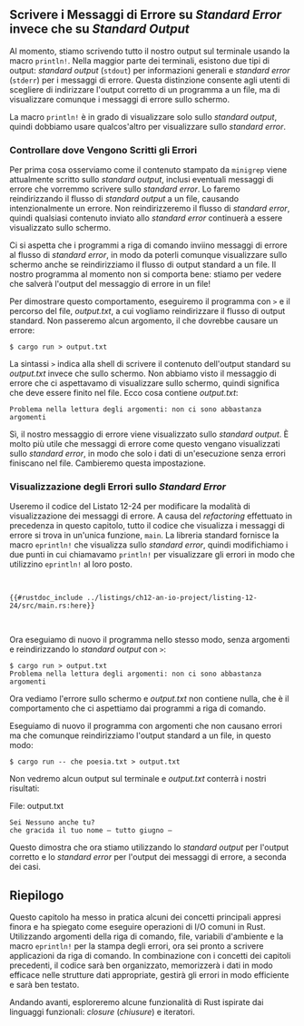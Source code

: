 ## Scrivere i Messaggi di Errore su _Standard Error_ invece che su _Standard Output_

Al momento, stiamo scrivendo tutto il nostro output sul terminale usando la
macro `println!`. Nella maggior parte dei terminali, esistono due tipi di
output: _standard output_ (`stdout`) per informazioni generali e _standard
error_ (`stderr`) per i messaggi di errore. Questa distinzione consente agli
utenti di scegliere di indirizzare l'output corretto di un programma a un
file, ma di visualizzare comunque i messaggi di errore sullo schermo.

La macro `println!` è in grado di visualizzare solo sullo _standard output_,
quindi dobbiamo usare qualcos'altro per visualizzare sullo _standard error_.

### Controllare dove Vengono Scritti gli Errori

Per prima cosa osserviamo come il contenuto stampato da `minigrep` viene
attualmente scritto sullo _standard output_, inclusi eventuali messaggi di
errore che vorremmo scrivere sullo _standard error_. Lo faremo reindirizzando
il flusso di _standard output_ a un file, causando intenzionalmente un errore.
Non reindirizzeremo il flusso di _standard error_, quindi qualsiasi contenuto
inviato allo _standard error_ continuerà a essere visualizzato sullo schermo.

Ci si aspetta che i programmi a riga di comando inviino messaggi di errore al
flusso di _standard error_, in modo da poterli comunque visualizzare sullo
schermo anche se reindirizziamo il flusso di output standard a un file. Il
nostro programma al momento non si comporta bene: stiamo per vedere che
salverà l'output del messaggio di errore in un file!

Per dimostrare questo comportamento, eseguiremo il programma con `>` e il
percorso del file, _output.txt_, a cui vogliamo reindirizzare il flusso di
output standard. Non passeremo alcun argomento, il che dovrebbe causare un
errore:

```console
$ cargo run > output.txt
```

La sintassi `>` indica alla shell di scrivere il contenuto dell'output
standard su _output.txt_ invece che sullo schermo. Non abbiamo visto il
messaggio di errore che ci aspettavamo di visualizzare sullo schermo, quindi
significa che deve essere finito nel file. Ecco cosa contiene _output.txt_:

```text
Problema nella lettura degli argomenti: non ci sono abbastanza argomenti
```

Sì, il nostro messaggio di errore viene visualizzato sullo _standard output_.
È molto più utile che messaggi di errore come questo vengano visualizzati
sullo _standard error_, in modo che solo i dati di un'esecuzione senza errori
finiscano nel file. Cambieremo questa impostazione.

### Visualizzazione degli Errori sullo _Standard Error_

Useremo il codice del Listato 12-24 per modificare la modalità di
visualizzazione dei messaggi di errore. A causa del _refactoring_ effettuato
in precedenza in questo capitolo, tutto il codice che visualizza i messaggi di
errore si trova in un'unica funzione, `main`. La libreria standard fornisce la
macro `eprintln!` che visualizza sullo _standard error_, quindi modifichiamo i
due punti in cui chiamavamo `println!` per visualizzare gli errori in modo che
utilizzino `eprintln!` al loro posto.

<Listing number="12-24" file-name="src/main.rs" caption="Scrittura di messaggi di errore sullo _standard error_ anziché sullo _standard output_ usando `eprintln!`">

```rust,ignore
{{#rustdoc_include ../listings/ch12-an-io-project/listing-12-24/src/main.rs:here}}
```

</Listing>

Ora eseguiamo di nuovo il programma nello stesso modo, senza argomenti e
reindirizzando lo _standard output_ con `>`:

```console
$ cargo run > output.txt
Problema nella lettura degli argomenti: non ci sono abbastanza argomenti
```

Ora vediamo l'errore sullo schermo e _output.txt_ non contiene nulla, che è il
comportamento che ci aspettiamo dai programmi a riga di comando.

Eseguiamo di nuovo il programma con argomenti che non causano errori ma che
comunque reindirizziamo l'output standard a un file, in questo modo:

```console
$ cargo run -- che poesia.txt > output.txt
```

Non vedremo alcun output sul terminale e _output.txt_ conterrà i nostri
risultati:

<span class="filename">File: output.txt</span>

```text
Sei Nessuno anche tu?
che gracida il tuo nome — tutto giugno —
```

Questo dimostra che ora stiamo utilizzando lo _standard output_ per l'output
corretto e lo _standard error_ per l'output dei messaggi di errore, a seconda
dei casi.

## Riepilogo

Questo capitolo ha messo in pratica alcuni dei concetti principali appresi
finora e ha spiegato come eseguire operazioni di I/O comuni in Rust.
Utilizzando argomenti della riga di comando, file, variabili d'ambiente e la
macro `eprintln!` per la stampa degli errori, ora sei pronto a scrivere
applicazioni da riga di comando. In combinazione con i concetti dei capitoli
precedenti, il codice sarà ben organizzato, memorizzerà i dati in modo
efficace nelle strutture dati appropriate, gestirà gli errori in modo
efficiente e sarà ben testato.

Andando avanti, esploreremo alcune funzionalità di Rust ispirate dai linguaggi
funzionali: _closure_ (_chiusure_) e iteratori.
